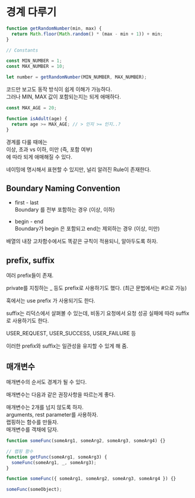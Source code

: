# 경계 다루기

```javascript
function getRandomNumber(min, max) {
  return Math.floor(Math.random() * (max - min + 1)) + min;
}

// Constants

const MIN_NUMBER = 1;
const MAX_NUMBER = 10;

let number = getRandomNumber(MIN_NUMBER, MAX_NUMBER);
```

코드만 보고도 동작 방식이 쉽게 이해가 가능하다.  
그러나 MIN, MAX 값이 포함되는지는 되게 애매하다.

```javascript
const MAX_AGE = 20;

function isAdult(age) {
  return age >= MAX_AGE; // > 인지 >= 인지..?
}
```

경계를 다룰 때에는  
이상, 초과 vs 이하, 미만 (즉, 포함 여부)  
에 따라 되게 애매해질 수 있다.

네이밍에 명시해서 표현할 수 있지만, 널리 알려진 Rule이 존재한다.

## Boundary Naming Convention

- first - last  
  Boundary 를 전부 포함하는 경우 (이상, 이하)

* begin - end  
  Boundary가 begin 은 포함되고 end는 제외하는 경우 (이상, 미만)

배열의 내장 고차함수에서도 똑같은 규칙이 적용되니, 알아두도록 하자.

## prefix, suffix

여러 prefix들이 존재.

private를 지칭하는 \_ 등도 prefix로 사용하기도 했다. (최근 문법에서는 #으로 가능)

훅에서는 use prefix 가 사용되기도 한다.

suffix는 리덕스에서 살펴볼 수 있는데, 비동기 요청에서 요청 성공 실패에 따라 suffix로 사용하기도 한다.

USER_REQUEST, USER_SUCCESS, USER_FAILURE 등

이러한 prefix와 suffix는 일관성을 유지할 수 있게 해 줌.

## 매개변수

매개변수의 순서도 경계가 될 수 있다.

매개변수는 다음과 같은 권장사항을 따르는게 좋다.

매개변수는 2개를 넘지 않도록 하자.  
arguments, rest parameter를 사용하자.  
랩핑하는 함수를 만들자.  
매개변수를 객채에 담자.

```typescript
function someFunc(someArg1, someArg2, someArg3, someArg4) {}

// 랩핑 함수
function getFunc(someArg1, someArg3) {
  someFunc(someArg1, _, someArg3);
}
```

```typescript
function someFunc({ someArg1, someArg2, someArg3, someArg4 }) {}

someFunc(someObject);
```
